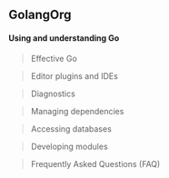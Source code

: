## GolangOrg

#### Using and understanding Go

> Effective Go

> Editor plugins and IDEs

> Diagnostics 

> Managing dependencies

> Accessing databases

> Developing modules

> Frequently Asked Questions (FAQ)